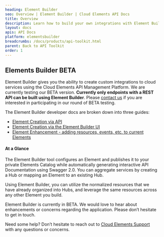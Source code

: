```yaml
---
heading: Element Builder
seo: Overview | Element Builder | Cloud Elements API Docs
title: Overview
description: Learn how to build your own integrations with Element Builder.
layout: docs
apis: API Docs
platform: elementsbuilder
breadcrumbs: /docs/products/api-toolkit.html
parent: Back to API Toolkit
order: 1
---
```


## Elements Builder BETA

Element Builder gives you the ability to create custom integrations to cloud services using the Cloud Elements API Management Platform.  We are currently testing our BETA version.  __Currently only endpoints with a REST API can be built using Element Builder__.  Please [contact us](mailto:support@cloud-elements.com) if you are interested in participating in our round of BETA testing.

The Element Builder developer docs are broken down into three guides:

* [Element Creation via API](create-via-api.html)
* [Element Creation via the Element Builder UI](create-via-element-builder-ui.html)
* [Element Enhancement - adding resources, events, etc. to current Elements](enhance-existing-elements.html)

#### At a Glance

The Element Builder tool configures an Element and publishes it to your private Elements Catalog while automatically generating interactive API Documentation using Swagger 2.0. You can aggregate services by creating a Hub or mapping an Element to an existing Hub.

Using Element Builder, you can utilize the normalized resources that we have already organized into Hubs, and leverage the same resources across any other Element you build.

Element Builder is currently in BETA.  We would love to hear about enhancements or concerns regarding the application.  Please don’t hesitate to get in touch.

Need some help?  Don’t hesitate to reach out to [Cloud Elements Support](mailto:support@cloud-elements.com) with any questions or concerns.
